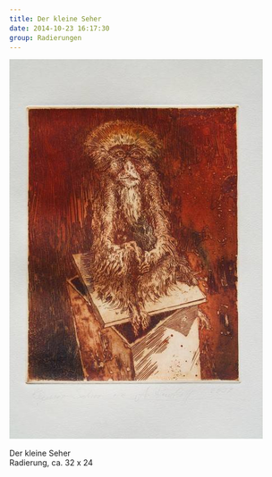 ```yaml
---
title: Der kleine Seher
date: 2014-10-23 16:17:30
group: Radierungen
---
```

![Der kleine Seher](/img/radierungen/der-kleine-seher.jpg)

Der kleine Seher<br>
Radierung, ca. 32 x 24
